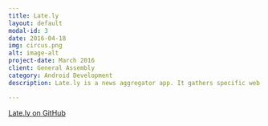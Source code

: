```yaml
---
title: Late.ly
layout: default
modal-id: 3
date: 2016-04-18
img: circus.png
alt: image-alt
project-date: March 2016
client: General Assembly
category: Android Development
description: Late.ly is a news aggregator app. It gathers specific web content into one location for easy viewing. This was my first Android group project and as a group project, there was a strong usage of Git/GitHub's branching and merge functions. The aggregator features APIs from Reddit, Foursquare, Meetup, and Weather.io. JSON data from the APIs are parsed using Gson and Retrofit through an AsyncTask. The interface features a TabLayout bar housing fragments which are customizable based on topics selected by the user. Each piece of data is displayed on a customized cards fitted onto a RecyclerView.

---
```


<a href = "https://github.com/chris-shum/Project-3">Late.ly on GitHub</a>
